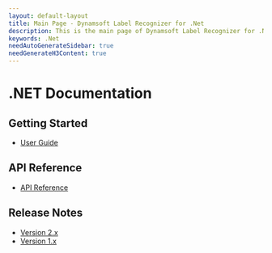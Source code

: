 ```yaml
---
layout: default-layout
title: Main Page - Dynamsoft Label Recognizer for .Net
description: This is the main page of Dynamsoft Label Recognizer for .Net Language.
keywords: .Net
needAutoGenerateSidebar: true
needGenerateH3Content: true
---
```


# .NET Documentation

## Getting Started

- [User Guide](user-guide.md)

## API Reference

- [API Reference](api-reference/index.md)

## Release Notes

- [Version 2.x](release-notes/dotnet-2.md)
- [Version 1.x](release-notes/dotnet-1.md)